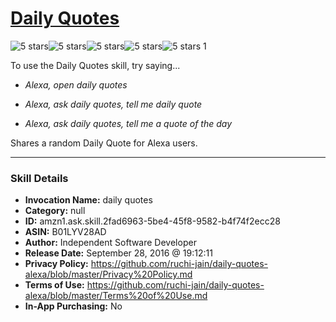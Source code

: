 # [Daily Quotes](http://alexa.amazon.com/#skills/amzn1.ask.skill.2fad6963-5be4-45f8-9582-b4f74f2ecc28)
![5 stars](../../images/ic_star_black_18dp_1x.png)![5 stars](../../images/ic_star_black_18dp_1x.png)![5 stars](../../images/ic_star_black_18dp_1x.png)![5 stars](../../images/ic_star_black_18dp_1x.png)![5 stars](../../images/ic_star_black_18dp_1x.png) 1

To use the Daily Quotes skill, try saying...

* *Alexa, open daily quotes*

* *Alexa, ask daily quotes, tell me daily quote*

* *Alexa, ask daily quotes, tell me a quote of the day*

Shares a random Daily Quote for Alexa users.

***

### Skill Details

* **Invocation Name:** daily quotes
* **Category:** null
* **ID:** amzn1.ask.skill.2fad6963-5be4-45f8-9582-b4f74f2ecc28
* **ASIN:** B01LYV28AD
* **Author:** Independent Software Developer
* **Release Date:** September 28, 2016 @ 19:12:11
* **Privacy Policy:** https://github.com/ruchi-jain/daily-quotes-alexa/blob/master/Privacy%20Policy.md
* **Terms of Use:** https://github.com/ruchi-jain/daily-quotes-alexa/blob/master/Terms%20of%20Use.md
* **In-App Purchasing:** No
